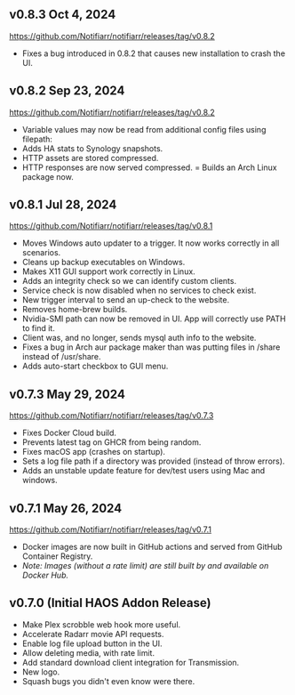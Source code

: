 <!-- https://developers.home-assistant.io/docs/add-ons/presentation#keeping-a-changelog -->

## v0.8.3 Oct 4, 2024

https://github.com/Notifiarr/notifiarr/releases/tag/v0.8.2

- Fixes a bug introduced in 0.8.2 that causes new installation to crash the UI.

## v0.8.2 Sep 23, 2024

https://github.com/Notifiarr/notifiarr/releases/tag/v0.8.2

- Variable values may now be read from additional config files using filepath:
- Adds HA stats to Synology snapshots.
- HTTP assets are stored compressed.
- HTTP responses are now served compressed.
= Builds an Arch Linux package now.

## v0.8.1 Jul 28, 2024

https://github.com/Notifiarr/notifiarr/releases/tag/v0.8.1

- Moves Windows auto updater to a trigger. It now works correctly in all scenarios.
- Cleans up backup executables on Windows.
- Makes X11 GUI support work correctly in Linux.
- Adds an integrity check so we can identify custom clients.
- Service check is now disabled when no services to check exist.
- New trigger interval to send an up-check to the website.
- Removes home-brew builds.
- Nvidia-SMI path can now be removed in UI. App will correctly use PATH to find it.
- Client was, and no longer, sends mysql auth info to the website.
- Fixes a bug in Arch aur package maker than was putting files in /share instead of /usr/share.
- Adds auto-start checkbox to GUI menu.


## v0.7.3 May 29, 2024

https://github.com/Notifiarr/notifiarr/releases/tag/v0.7.3

- Fixes Docker Cloud build.
- Prevents latest tag on GHCR from being random.
- Fixes macOS app (crashes on startup).
- Sets a log file path if a directory was provided (instead of throw errors).
- Adds an unstable update feature for dev/test users using Mac and windows.

## v0.7.1 May 26, 2024

https://github.com/Notifiarr/notifiarr/releases/tag/v0.7.1

- Docker images are now built in GitHub actions and served from GitHub Container Registry.
- _Note: Images (without a rate limit) are still built by and available on Docker Hub._

## v0.7.0 (Initial HAOS Addon Release)

- Make Plex scrobble web hook more useful.
- Accelerate Radarr movie API requests.
- Enable log file upload button in the UI.
- Allow deleting media, with rate limit.
- Add standard download client integration for Transmission.
- New logo.
- Squash bugs you didn't even know were there.
